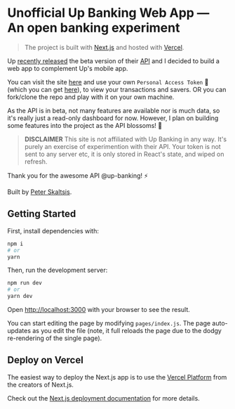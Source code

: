 # Unofficial Up Banking Web App — An open banking experiment

> The project is built with [Next.js](https://nextjs.org/) and hosted with [Vercel](https://vercel.com/).

Up [recently released](https://up.com.au/blog/api_lets_hack_on_banking/) the beta version of their [API](https://developer.up.com.au/) and I decided to build a web app to complement Up's mobile app.

You can visit the site [here](https://up-banking-web-unofficial.vercel.app) and use your own `Personal Access Token` 👾 (which you can get [here](https://api.up.com.au/getting_started/)), to view your transactions and savers. OR you can fork/clone the repo and play with it on your own machine.

As the API is in beta, not many features are available nor is much data, so it's really just a read-only dashboard for now. However, I plan on building some features into the project as the API blossoms! 🎉

> **DISCLAIMER** This site is not affiliated with Up Banking in any way. It's purely an exercise of experimention with their API. Your token is not sent to any server etc, it is only stored in React's state, and wiped on refresh.

Thank you for the awesome API @up-banking! ⚡️

Built by [Peter Skaltsis](https://www.twitter.com/peterjskaltsis).

## Getting Started

First, install dependencies with:

```bash
npm i
# or
yarn
```

Then, run the development server:

```bash
npm run dev
# or
yarn dev
```

Open [http://localhost:3000](http://localhost:3000) with your browser to see the result.

You can start editing the page by modifying `pages/index.js`. The page auto-updates as you edit the file (note, it full reloads the page due to the dodgy re-rendering of the single page).

## Deploy on Vercel

The easiest way to deploy the Next.js app is to use the [Vercel Platform](https://vercel.com/import?utm_medium=default-template&filter=next.js&utm_source=create-next-app&utm_campaign=create-next-app-readme) from the creators of Next.js.

Check out the [Next.js deployment documentation](https://nextjs.org/docs/deployment) for more details.
